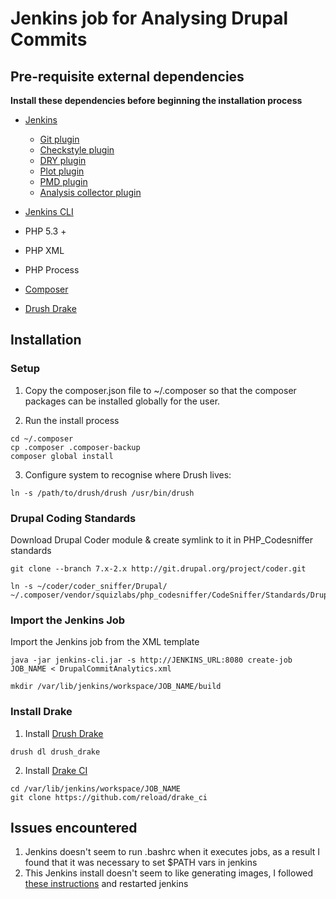 # Jenkins job for Analysing Drupal Commits

## Pre-requisite external dependencies

**Install these dependencies before beginning the installation process**

* [Jenkins](http://jenkins-ci.org/)
  * [Git plugin](https://wiki.jenkins-ci.org/display/JENKINS/Git+Plugin)
  * [Checkstyle plugin](https://wiki.jenkins-ci.org/display/JENKINS/Checkstyle+Plugin)
  * [DRY plugin](https://wiki.jenkins-ci.org/display/JENKINS/DRY+Plugin)
  * [Plot plugin](https://wiki.jenkins-ci.org/display/JENKINS/Plot+Plugin)
  * [PMD plugin](https://wiki.jenkins-ci.org/display/JENKINS/PMD+Plugin)
  * [Analysis collector plugin](https://wiki.jenkins-ci.org/display/JENKINS/Analysis+Collector+Plugin)

* [Jenkins CLI](http://localhost/cli)
* PHP 5.3 +
* PHP XML
* PHP Process
* [Composer](https://getcomposer.org)
* [Drush Drake](https://www.drupal.org/project/drush_drake)

## Installation

### Setup
1. Copy the composer.json file to ~/.composer so that the composer packages can be installed globally for the user.

2. Run the install process
```
cd ~/.composer
cp .composer .composer-backup
composer global install 
```

3. Configure system to recognise where Drush lives:
```
ln -s /path/to/drush/drush /usr/bin/drush
```

### Drupal Coding Standards
Download Drupal Coder module & create symlink to it in PHP_Codesniffer standards
```
git clone --branch 7.x-2.x http://git.drupal.org/project/coder.git
```
```
ln -s ~/coder/coder_sniffer/Drupal/ ~/.composer/vendor/squizlabs/php_codesniffer/CodeSniffer/Standards/Drupal
```

### Import the Jenkins Job
Import the Jenkins job from the XML template
```
java -jar jenkins-cli.jar -s http://JENKINS_URL:8080 create-job JOB_NAME < DrupalCommitAnalytics.xml
```
```
mkdir /var/lib/jenkins/workspace/JOB_NAME/build
```

### Install Drake
1. Install [Drush Drake](https://www.drupal.org/project/drush_drake)
```
drush dl drush_drake
```
2. Install [Drake CI]()
```
cd /var/lib/jenkins/workspace/JOB_NAME
git clone https://github.com/reload/drake_ci
```

## Issues encountered
1. Jenkins doesn't seem to run .bashrc when it executes jobs, as a result I found that it was necessary to set $PATH vars in jenkins
2. This Jenkins install doesn't seem to like generating images, I followed [these instructions](https://wiki.jenkins-ci.org/display/JENKINS/Jenkins+got+java.awt.headless+problem) and restarted jenkins 
